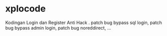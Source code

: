 # xplocode
Kodingan Login dan Register Anti Hack
.
patch bug bypass sql login,
patch bug bypass admin login,
patch bug noreddirect,
...
